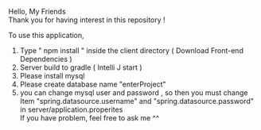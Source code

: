 Hello, My Friends  
Thank you for having interest in this repository ! 

To use this application, 


1. Type " npm install " inside the client directory ( Download Front-end Dependencies )
2. Server build to gradle ( Intelli J start )
3. Please install mysql 
4. Please create database name "enterProject"
5. you can change mysql user and password , so then you must change Item "spring.datasource.username" and "spring.datasource.password"
   in server/application.properites   
If you have problem, feel free to ask me ^^ 


